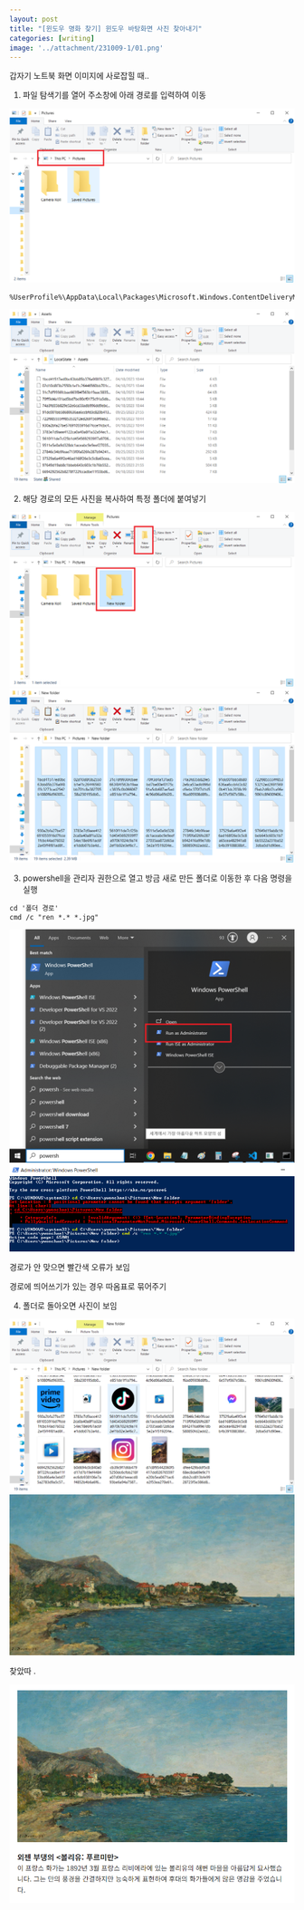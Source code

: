 ```yaml
---
layout: post
title: "[윈도우 명화 찾기] 윈도우 바탕화면 사진 찾아내기"
categories: [writing]
image: '../attachment/231009-1/01.png'
---
```


갑자기 노트북 화면 이미지에 사로잡힐 때..

1. 파일 탐색기를 열어 주소창에 아래 경로를 입력하여 이동

  <img src='/attachment/231009-1/01.png'>

  ```
  %UserProfile%\AppData\Local\Packages\Microsoft.Windows.ContentDeliveryManager_cw5n1h2txyewy\LocalState\Assets
  ```

  <img src='/attachment/231009-1/02.PNG'>

2. 해당 경로의 모든 사진을 복사하여 특정 폴더에 붙여넣기

  <img src='/attachment/231009-1/03.png'>

  <img src='/attachment/231009-1/04.PNG'>

3. powershell을 관리자 권한으로 열고 방금 새로 만든 폴더로 이동한 후 다음 명령을 실행

  ```
  cd '폴더 경로'
  cmd /c "ren *.* *.jpg"
  ```

  <img src='/attachment/231009-1/05.png'>

  <img src='/attachment/231009-1/06.PNG'>

  경로가 안 맞으면 빨간색 오류가 보임
  
  경로에 띄어쓰기가 있는 경우 따옴표로 묶어주기

4. 폴더로 돌아오면 사진이 보임

  <img src='/attachment/231009-1/07.PNG'>

  <img src='/attachment/231009-1/dfee429bddf5c868ec8da69e9c71dbb2cd813bfe9928723f5e386d880db19177.jpg'>

  찾았따 .

  <img src='/attachment/231009-1/윈도우명화.PNG'>